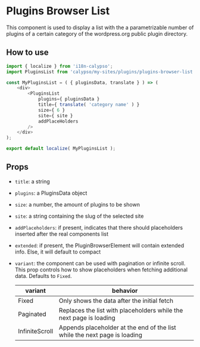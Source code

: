 # Plugins Browser List

This component is used to display a list with the a parametrizable number of plugins of a certain category of the wordpress.org public plugin directory.

## How to use

```js
import { localize } from 'i18n-calypso';
import PluginsList from 'calypso/my-sites/plugins/plugins-browser-list';

const MyPluginsList = ( { pluginsData, translate } ) => (
	<div>
		<PluginsList
			plugins={ pluginsData }
			title={ translate( 'category name' ) }
			size={ 6 }
			site={ site }
			addPlaceHolders
		/>
	</div>
);

export default localize( MyPluginsList );
```

## Props

- `title`: a string
- `plugins`: a PluginsData object
- `size`: a number, the amount of plugins to be shown
- `site`: a string containing the slug of the selected site
- `addPlaceholders`: if present, indicates that there should placeholders inserted after the real components list
- `extended`: if present, the PluginBrowserElement will contain extended info. Else, it will default to compact
- `variant`: the component can be used with pagination or infinite scroll. This prop controls how to show placeholders when fetching additional data. Defaults to `Fixed`.

  | variant        | behavior                                                                  |
  | -------------- | ------------------------------------------------------------------------- |
  | Fixed          | Only shows the data after the initial fetch                               |
  | Paginated      | Replaces the list with placeholders while the next page is loading        |
  | InfiniteScroll | Appends placeholder at the end of the list while the next page is loading |
